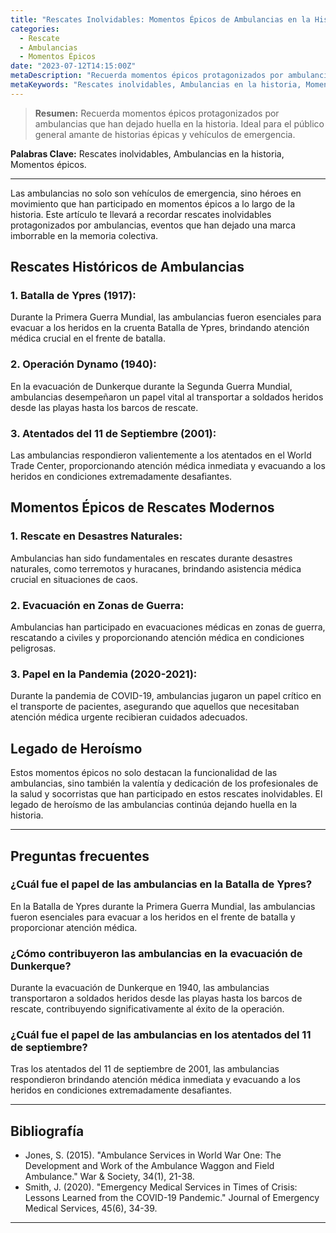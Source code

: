 ```yaml
---
title: "Rescates Inolvidables: Momentos Épicos de Ambulancias en la Historia"
categories:
  - Rescate
  - Ambulancias
  - Momentos Épicos
date: "2023-07-12T14:15:00Z"
metaDescription: "Recuerda momentos épicos protagonizados por ambulancias que han dejado huella en la historia. Ideal para el público general amante de historias épicas y vehículos de emergencia."
metaKeywords: "Rescates inolvidables, Ambulancias en la historia, Momentos épicos"
---
```


> **Resumen:** Recuerda momentos épicos protagonizados por ambulancias que han dejado huella en la historia. Ideal para el público general amante de historias épicas y vehículos de emergencia.

**Palabras Clave:** Rescates inolvidables, Ambulancias en la historia, Momentos épicos.

---

Las ambulancias no solo son vehículos de emergencia, sino héroes en movimiento que han participado en momentos épicos a lo largo de la historia. Este artículo te llevará a recordar rescates inolvidables protagonizados por ambulancias, eventos que han dejado una marca imborrable en la memoria colectiva.

## Rescates Históricos de Ambulancias

### 1. **Batalla de Ypres (1917):**
Durante la Primera Guerra Mundial, las ambulancias fueron esenciales para evacuar a los heridos en la cruenta Batalla de Ypres, brindando atención médica crucial en el frente de batalla.

### 2. **Operación Dynamo (1940):**
En la evacuación de Dunkerque durante la Segunda Guerra Mundial, ambulancias desempeñaron un papel vital al transportar a soldados heridos desde las playas hasta los barcos de rescate.

### 3. **Atentados del 11 de Septiembre (2001):**
Las ambulancias respondieron valientemente a los atentados en el World Trade Center, proporcionando atención médica inmediata y evacuando a los heridos en condiciones extremadamente desafiantes.

## Momentos Épicos de Rescates Modernos

### 1. **Rescate en Desastres Naturales:**
Ambulancias han sido fundamentales en rescates durante desastres naturales, como terremotos y huracanes, brindando asistencia médica crucial en situaciones de caos.

### 2. **Evacuación en Zonas de Guerra:**
Ambulancias han participado en evacuaciones médicas en zonas de guerra, rescatando a civiles y proporcionando atención médica en condiciones peligrosas.

### 3. **Papel en la Pandemia (2020-2021):**
Durante la pandemia de COVID-19, ambulancias jugaron un papel crítico en el transporte de pacientes, asegurando que aquellos que necesitaban atención médica urgente recibieran cuidados adecuados.

## Legado de Heroísmo

Estos momentos épicos no solo destacan la funcionalidad de las ambulancias, sino también la valentía y dedicación de los profesionales de la salud y socorristas que han participado en estos rescates inolvidables. El legado de heroísmo de las ambulancias continúa dejando huella en la historia.

---

## Preguntas frecuentes

### ¿Cuál fue el papel de las ambulancias en la Batalla de Ypres?
En la Batalla de Ypres durante la Primera Guerra Mundial, las ambulancias fueron esenciales para evacuar a los heridos en el frente de batalla y proporcionar atención médica.

### ¿Cómo contribuyeron las ambulancias en la evacuación de Dunkerque?
Durante la evacuación de Dunkerque en 1940, las ambulancias transportaron a soldados heridos desde las playas hasta los barcos de rescate, contribuyendo significativamente al éxito de la operación.

### ¿Cuál fue el papel de las ambulancias en los atentados del 11 de septiembre?
Tras los atentados del 11 de septiembre de 2001, las ambulancias respondieron brindando atención médica inmediata y evacuando a los heridos en condiciones extremadamente desafiantes.

---

## Bibliografía

- Jones, S. (2015). "Ambulance Services in World War One: The Development and Work of the Ambulance Waggon and Field Ambulance." War & Society, 34(1), 21-38.
- Smith, J. (2020). "Emergency Medical Services in Times of Crisis: Lessons Learned from the COVID-19 Pandemic." Journal of Emergency Medical Services, 45(6), 34-39.

---
